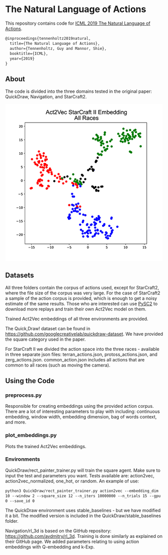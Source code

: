 # The Natural Language of Actions

This repository contains code for [ICML 2019 The Natural Language of Actions](https://arxiv.org/abs/1902.01119).
```
@inproceedings{tennenholtz2019natural,
  title={The Natural Language of Actions},
  author={Tennenholtz, Guy and Mannor, Shie},
  booktitle={ICML},
  year={2019}
}
```

## About 
The code is divided into the three domains tested in the original paper: QuickDraw,
Navigation, and StarCraft2.

![Alt Text](starcraft_all_races.png)

## Datasets
All three folders contain the corpus of actions used, except for StarCraft2, where the file size of
the corpus was very large. For the case of StarCraft2 a sample of the action corpus is
provided, which is enough to get a noisy estimate of the same results. Those who are interested can use [PySC2](https://github.com/deepmind/pysc2)
to download more replays and train their own Act2Vec model on them.

Trained Act2Vec embeddings of all three environments are provided.

The Quick,Draw! dataset can be found in https://github.com/googlecreativelab/quickdraw-dataset.
We have provided the square category used in the paper.

For StarCraft II we divided the action space into the three races - available in three separate
json files: terran_actions.json, protoss_actions.json, and zerg_actions.json.
common_action.json includes all actions that are common to all races (such as moving the
camera).

## Using the Code

### preprocess.py
Responsible for creating embeddings using the
provided action corpus. There are a lot of interesting parameters to play with including:
continuous embedding, window width, embedding dimension, bag of words context, and
more.

### plot_embeddings.py
Plots the trained Act2Vec embeddings.

### Environments
QuickDraw/rect_painter_trainer.py will train the square agent. Make sure to input the test and
parameters you want. Tests available are: action2vec, action2vec_normalized, one_hot, or
random. An example of use:
```
python3 QuickDraw/rect_painter_trainer.py action2vec --embedding_dim 10 --window 2 --square_size 12 --n_iters 10000000 --n_trials 15 --gpu 0 --save_id 0
```
The QuickDraw environment uses stable_baselines - but we have modified it a bit. The modified version is included in the QuickDraw/stable_baselines folder.

Navigation/rl_3d is based on the GitHub repository: https://github.com/avdmitry/rl_3d. Training is done similarly as explained on their GitHub page. We added parameters relating to
using action embeddings with Q-embedding and k-Exp.